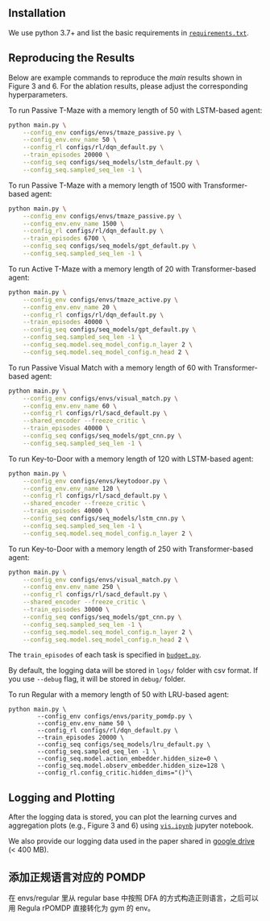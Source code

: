 ## Installation

We use python 3.7+ and list the basic requirements in [`requirements.txt`](https://github.com/twni2016/Memory-RL/blob/main/requirements.txt).

## Reproducing the Results

Below are example commands to reproduce the *main* results shown in Figure 3 and 6.
For the ablation results, please adjust the corresponding hyperparameters.

To run Passive T-Maze with a memory length of 50 with LSTM-based agent:

```bash
python main.py \
    --config_env configs/envs/tmaze_passive.py \
    --config_env.env_name 50 \
    --config_rl configs/rl/dqn_default.py \
    --train_episodes 20000 \
    --config_seq configs/seq_models/lstm_default.py \
    --config_seq.sampled_seq_len -1 \
```

To run Passive T-Maze with a memory length of 1500 with Transformer-based agent:

```bash
python main.py \
    --config_env configs/envs/tmaze_passive.py \
    --config_env.env_name 1500 \
    --config_rl configs/rl/dqn_default.py \
    --train_episodes 6700 \
    --config_seq configs/seq_models/gpt_default.py \
    --config_seq.sampled_seq_len -1 \
```

To run Active T-Maze with a memory length of 20 with Transformer-based agent:

```bash
python main.py \
    --config_env configs/envs/tmaze_active.py \
    --config_env.env_name 20 \
    --config_rl configs/rl/dqn_default.py \
    --train_episodes 40000 \
    --config_seq configs/seq_models/gpt_default.py \
    --config_seq.sampled_seq_len -1 \
    --config_seq.model.seq_model_config.n_layer 2 \
    --config_seq.model.seq_model_config.n_head 2 \
```

To run Passive Visual Match with a memory length of 60 with Transformer-based agent:

```bash
python main.py \
    --config_env configs/envs/visual_match.py \
    --config_env.env_name 60 \
    --config_rl configs/rl/sacd_default.py \
    --shared_encoder --freeze_critic \
    --train_episodes 40000 \
    --config_seq configs/seq_models/gpt_cnn.py \
    --config_seq.sampled_seq_len -1 \
```

To run Key-to-Door with a memory length of 120 with LSTM-based agent:

```bash
python main.py \
    --config_env configs/envs/keytodoor.py \
    --config_env.env_name 120 \
    --config_rl configs/rl/sacd_default.py \
    --shared_encoder --freeze_critic \
    --train_episodes 40000 \
    --config_seq configs/seq_models/lstm_cnn.py \
    --config_seq.sampled_seq_len -1 \
    --config_seq.model.seq_model_config.n_layer 2 \
```

To run Key-to-Door with a memory length of 250 with Transformer-based agent:

```bash
python main.py \
    --config_env configs/envs/visual_match.py \
    --config_env.env_name 250 \
    --config_rl configs/rl/sacd_default.py \
    --shared_encoder --freeze_critic \
    --train_episodes 30000 \
    --config_seq configs/seq_models/gpt_cnn.py \
    --config_seq.sampled_seq_len -1 \
    --config_seq.model.seq_model_config.n_layer 2 \
    --config_seq.model.seq_model_config.n_head 2 \
```

The `train_episodes` of each task is specified in [`budget.py`](https://github.com/twni2016/Memory-RL/blob/main/budget.py).

By default, the logging data will be stored in `logs/` folder with csv format. If you use `--debug` flag, it will be stored in `debug/` folder.

To run Regular with a memory length of 50 with LRU-based agent:

```
python main.py \
        --config_env configs/envs/parity_pomdp.py \
        --config_env.env_name 50 \
        --config_rl configs/rl/dqn_default.py \
        --train_episodes 20000 \
        --config_seq configs/seq_models/lru_default.py \
        --config_seq.sampled_seq_len -1 \
        --config_seq.model.action_embedder.hidden_size=0 \
        --config_seq.model.observ_embedder.hidden_size=128 \
        --config_rl.config_critic.hidden_dims="()"\
```

## Logging and Plotting

After the logging data is stored, you can plot the learning curves and aggregation plots (e.g., Figure 3 and 6) using [`vis.ipynb`](https://github.com/twni2016/Memory-RL/blob/main/vis.ipynb) jupyter notebook.

We also provide our logging data used in the paper shared in [google drive](https://drive.google.com/file/d/1bX8lRtm6IYihCmATzgVU7Enq4xuSFAVq/view?usp=sharing) (< 400 MB).

## 添加正规语言对应的 POMDP

在 envs/regular 里从 regular base 中按照 DFA 的方式构造正则语言，之后可以用 Regula rPOMDP 直接转化为 gym 的 env。

